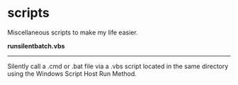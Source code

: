 # scripts

Miscellaneous scripts to make my life easier.
  
    
**runsilentbatch.vbs**
******************
Silently call a .cmd or .bat file via a .vbs script located in the same directory using the Windows Script Host Run Method.
